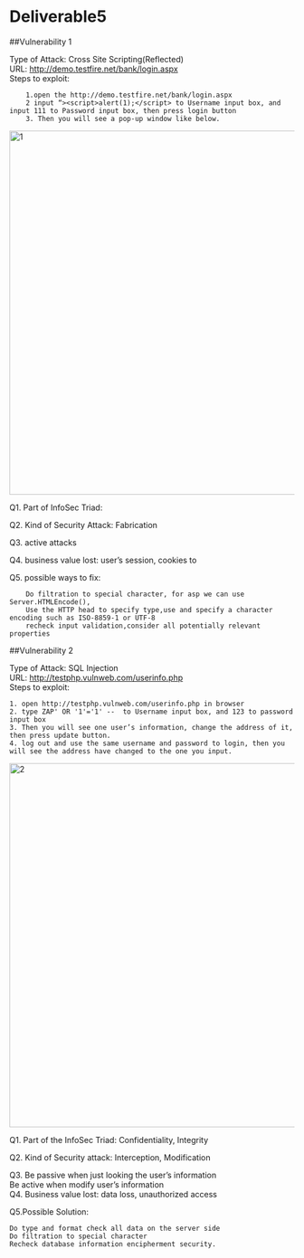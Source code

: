 # Deliverable5

##Vulnerability 1

Type of Attack: Cross Site Scripting(Reflected)  
URL: http://demo.testfire.net/bank/login.aspx  
Steps to exploit:

    	1.open the http://demo.testfire.net/bank/login.aspx
    	2 input “><script>alert(1);</script> to Username input box, and input 111 to Password input box, then press login button
    	3. Then you will see a pop-up window like below.


<img width="644" alt="1" src="https://cloud.githubusercontent.com/assets/16142079/20376754/728b287a-ac57-11e6-83f0-87284efa4bb6.png">  


Q1. Part of InfoSec Triad:

Q2. Kind of Security Attack: Fabrication

Q3. active attacks

Q4. business value lost: user’s session, cookies to 

Q5. possible ways to fix:

     	Do filtration to special character, for asp we can use Server.HTMLEncode(),
     	Use the HTTP head to specify type,use and specify a character encoding such as ISO-8859-1 or UTF-8
     	recheck input validation,consider all potentially relevant properties

##Vulnerability 2

Type of Attack: SQL Injection  
URL: http://testphp.vulnweb.com/userinfo.php  
Steps to exploit:

	1. open http://testphp.vulnweb.com/userinfo.php in browser
	2. type ZAP' OR '1'='1' --  to Username input box, and 123 to password input box
	3. Then you will see one user’s information, change the address of it, then press update button.
    4. log out and use the same username and password to login, then you will see the address have changed to the one you input.  
    
  <img width="644" alt="2" src="https://cloud.githubusercontent.com/assets/16142079/20376775/a5a945de-ac57-11e6-8974-f1a7ba670233.png">
  
Q1. Part of the InfoSec Triad:  Confidentiality, Integrity 

Q2. Kind of Security attack: Interception, Modification  

Q3. Be passive when just looking the user’s information  
       Be active when modify user’s information    
Q4. Business value lost: data loss, unauthorized access 

Q5.Possible Solution:   

	Do type and format check all data on the server side
	Do filtration to special character
	Recheck database information encipherment security.

